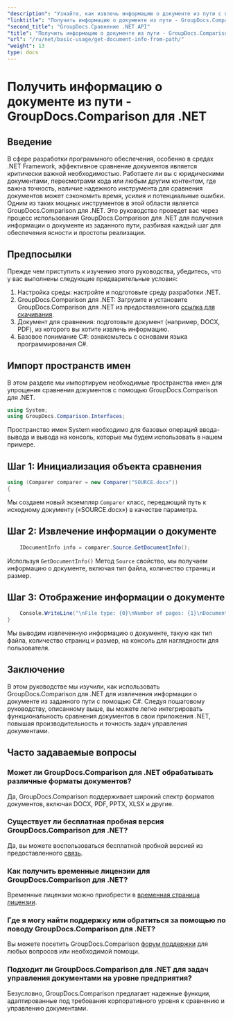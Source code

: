 ```yaml
---
"description": "Узнайте, как извлечь информацию о документе из пути с помощью GroupDocs.Comparison для .NET. Простые шаги для эффективного управления документами в C#."
"linktitle": "Получить информацию о документе из пути - GroupDocs.Comparison для .NET"
"second_title": "GroupDocs.Сравнение .NET API"
"title": "Получить информацию о документе из пути - GroupDocs.Comparison для .NET"
"url": "/ru/net/basic-usage/get-document-info-from-path/"
"weight": 13
type: docs
---
```

# Получить информацию о документе из пути - GroupDocs.Comparison для .NET

## Введение
В сфере разработки программного обеспечения, особенно в средах .NET Framework, эффективное сравнение документов является критически важной необходимостью. Работаете ли вы с юридическими документами, пересмотрами кода или любым другим контентом, где важна точность, наличие надежного инструмента для сравнения документов может сэкономить время, усилия и потенциальные ошибки. Одним из таких мощных инструментов в этой области является GroupDocs.Comparison для .NET. Это руководство проведет вас через процесс использования GroupDocs.Comparison для .NET для получения информации о документе из заданного пути, разбивая каждый шаг для обеспечения ясности и простоты реализации.
## Предпосылки
Прежде чем приступить к изучению этого руководства, убедитесь, что у вас выполнены следующие предварительные условия:
1. Настройка среды: настройте и подготовьте среду разработки .NET.
2. GroupDocs.Comparison для .NET: Загрузите и установите GroupDocs.Comparison для .NET из предоставленного [ссылка для скачивания](https://releases.groupdocs.com/comparison/net/).
3. Документ для сравнения: подготовьте документ (например, DOCX, PDF), из которого вы хотите извлечь информацию.
4. Базовое понимание C#: ознакомьтесь с основами языка программирования C#.

## Импорт пространств имен
В этом разделе мы импортируем необходимые пространства имен для упрощения сравнения документов с помощью GroupDocs.Comparison для .NET.
```csharp
using System;
using GroupDocs.Comparison.Interfaces;
```

Пространство имен System необходимо для базовых операций ввода-вывода и вывода на консоль, которые мы будем использовать в нашем примере.

## Шаг 1: Инициализация объекта сравнения
```csharp
using (Comparer comparer = new Comparer("SOURCE.docx"))
{
```
Мы создаем новый экземпляр `Comparer` класс, передающий путь к исходному документу («SOURCE.docx») в качестве параметра.
## Шаг 2: Извлечение информации о документе
```csharp
    IDocumentInfo info = comparer.Source.GetDocumentInfo();
```
Используя `GetDocumentInfo()` Метод `Source` свойство, мы получаем информацию о документе, включая тип файла, количество страниц и размер.
## Шаг 3: Отображение информации о документе
```csharp
    Console.WriteLine("\nFile type: {0}\nNumber of pages: {1}\nDocument size: {2} bytes", info.FileType, info.PageCount, info.Size);
}
```
Мы выводим извлеченную информацию о документе, такую как тип файла, количество страниц и размер, на консоль для наглядности для пользователя.

## Заключение
В этом руководстве мы изучили, как использовать GroupDocs.Comparison для .NET для извлечения информации о документе из заданного пути с помощью C#. Следуя пошаговому руководству, описанному выше, вы можете легко интегрировать функциональность сравнения документов в свои приложения .NET, повышая производительность и точность задач управления документами.
## Часто задаваемые вопросы
### Может ли GroupDocs.Comparison для .NET обрабатывать различные форматы документов?
Да, GroupDocs.Comparison поддерживает широкий спектр форматов документов, включая DOCX, PDF, PPTX, XLSX и другие.
### Существует ли бесплатная пробная версия GroupDocs.Comparison для .NET?
Да, вы можете воспользоваться бесплатной пробной версией из предоставленного [связь](https://releases.groupdocs.com/).
### Как получить временные лицензии для GroupDocs.Comparison для .NET?
Временные лицензии можно приобрести в [временная страница лицензии](https://purchase.groupdocs.com/temporary-license/).
### Где я могу найти поддержку или обратиться за помощью по поводу GroupDocs.Comparison для .NET?
Вы можете посетить GroupDocs.Comparison [форум поддержки](https://forum.groupdocs.com/c/comparison/12) для любых вопросов или необходимой помощи.
### Подходит ли GroupDocs.Comparison для .NET для задач управления документами на уровне предприятия?
Безусловно, GroupDocs.Comparison предлагает надежные функции, адаптированные под требования корпоративного уровня к сравнению и управлению документами.